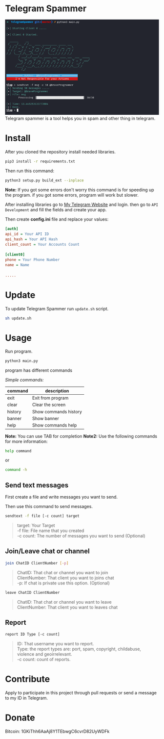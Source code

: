 # Telegram Spammer
![Telegram Spammer](preview.png)
Telegram spammer is a tool helps you in spam and other thing in telegram.

# Install
After you cloned the repository install needed libraries.

```bash
pip3 install -r requirements.txt
```

Then run this command:

```bash
python3 setup.py build_ext --inplace
```

**Note:** If you got some errors don't worry this command is for speeding up the program. if you got some errors, program will work but slower.

After installing libraries go to [My Telegram Website](https://my.telegram.org/auth) and login. then go to `API Development` and fill the fields and create your app.

Then create **config.ini** file and replace your values:

```ini
[auth]
api_id = Your API ID
api_hash = Your API Hash
client_count = Your Accounts Count

[client0]
phone = Your Phone Number
name = Name

.....
```

# Update

To update Telegram Spammer run `update.sh` script.

```bash
sh update.sh
```

# Usage

Run program.

```bash
python3 main.py
```

program has different commands

*Simple commands:*

| command | description           |
| ------- | --------------------- |
| exit    | Exit from program     |
| clear   | Clear the screen      |
| history | Show commands history |
| banner  | Show banner           |
| help    | Show commands help    |

**Note:** You can use TAB for completion
**Note2:** Use the following commands for more information:

```bash
help command
```
or
```bash
command -h
```

## Send text messages

First create a file and write messages you want to send.

Then use this command to send messages.

```bash
sendtext -f file [-c count] target
```

> target: Your Target  
> -f file: File name that you created  
> -c count: The number of messages you want to send (Optional)

## Join/Leave chat or channel

```bash
join ChatID ClientNumber [-p]
```

> ChatID: That chat or channel you want to join  
> ClientNumber: That client you want to joins chat  
> -p: If chat is private use this option. (Optional)

```bash
leave ChatID ClientNumber
```

> ChatID: That chat or channel you want to leave  
> ClientNumber: That client you want to leaves chat  

## Report

```bash
report ID Type [-c count]
```

> ID: That username you want to report.  
> Type: the report types are: port, spam, copyright, childabuse, violence and geoirrelevant.  
> -c count: count of reports.

# Contribute
Apply to participate in this project through pull requests or send a message to my ID in Telegram.

# Donate
Bitcoin: 1GKiThh6AaAj8Y1TEbwgC6cvrD82UyWDFk
